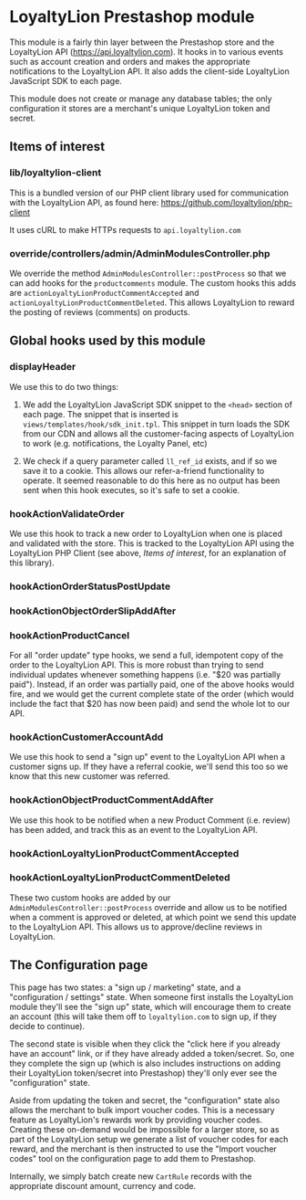 # LoyaltyLion Prestashop module

This module is a fairly thin layer between the Prestashop store and the LoyaltyLion API (https://api.loyaltylion.com). It hooks in to various events such as account creation and orders and makes the appropriate notifications to the LoyaltyLion API. It also adds the client-side LoyaltyLion JavaScript SDK to each page.

This module does not create or manage any database tables; the only configuration it stores are a merchant's unique LoyaltyLion token and secret.

## Items of interest

### lib/loyaltylion-client

This is a bundled version of our PHP client library used for communication with the LoyaltyLion API, as found here: https://github.com/loyaltylion/php-client

It uses cURL to make HTTPs requests to `api.loyaltylion.com`

### override/controllers/admin/AdminModulesController.php

We override the method `AdminModulesController::postProcess` so that we can add hooks for the `productcomments` module. The custom hooks this adds are `actionLoyaltyLionProductCommentAccepted` and `actionLoyaltyLionProductCommentDeleted`. This allows LoyaltyLion to reward the posting of reviews (comments) on products.

## Global hooks used by this module

### displayHeader

We use this to do two things:

1) We add the LoyaltyLion JavaScript SDK snippet to the `<head>` section of each page. The snippet that is inserted is `views/templates/hook/sdk_init.tpl`. This snippet in turn loads the SDK from our CDN and allows all the customer-facing aspects of LoyaltyLion to work (e.g. notifications, the Loyalty Panel, etc)

2) We check if a query parameter called `ll_ref_id` exists, and if so we save it to a cookie. This allows our refer-a-friend functionality to operate. It seemed reasonable to do this here as no output has been sent when this hook executes, so it's safe to set a cookie.

### hookActionValidateOrder

We use this hook to track a new order to LoyaltyLion when one is placed and validated with the store. This is tracked to the LoyaltyLion API using the LoyaltyLion PHP Client (see above, *Items of interest*, for an explanation of this library).

### hookActionOrderStatusPostUpdate
### hookActionObjectOrderSlipAddAfter
### hookActionProductCancel

For all "order update" type hooks, we send a full, idempotent copy of the order to the LoyaltyLion API. This is more robust than trying to send individual updates whenever something happens (i.e. "$20 was partially paid"). Instead, if an order was partially paid, one of the above hooks would fire, and we would get the current complete state of the order (which would include the fact that $20 has now been paid) and send the whole lot to our API.

### hookActionCustomerAccountAdd

We use this hook to send a "sign up" event to the LoyaltyLion API when a customer signs up. If they have a referral cookie, we'll send this too so we know that this new customer was referred.

### hookActionObjectProductCommentAddAfter

We use this hook to be notified when a new Product Comment (i.e. review) has been added, and track this as an event to the LoyaltyLion API.

### hookActionLoyaltyLionProductCommentAccepted
### hookActionLoyaltyLionProductCommentDeleted

These two custom hooks are added by our `AdminModulesController::postProcess` override and allow us to be notified when a comment is approved or deleted, at which point we send this update to the LoyaltyLion API. This allows us to approve/decline reviews in LoyaltyLion.

## The Configuration page

This page has two states: a "sign up / marketing" state, and a "configuration / settings" state. When someone first installs the LoyaltyLion module they'll see the "sign up" state, which will encourage them to create an account (this will take them off to `loyaltylion.com` to sign up, if they decide to continue).

The second state is visible when they click the "click here if you already have an account" link, or if they have already added a token/secret. So, one they complete the sign up (which is also includes instructions on adding their LoyaltyLion token/secret into Prestashop) they'll only ever see the "configuration" state.

Aside from updating the token and secret, the "configuration" state also allows the merchant to bulk import voucher codes. This is a necessary feature as LoyaltyLion's rewards work by providing voucher codes. Creating these on-demand would be impossible for a larger store, so as part of the LoyaltyLion setup we generate a list of voucher codes for each reward, and the merchant is then instructed to use the "Import voucher codes" tool on the configuration page to add them to Prestashop.

Internally, we simply batch create new `CartRule` records with the appropriate discount amount, currency and code.